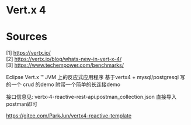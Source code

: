 
# Vert.x 4
# Sources
[1] https://vertx.io/  
[2] https://vertx.io/blog/whats-new-in-vert-x-4/  
[3] https://www.techempower.com/benchmarks/

Eclipse Vert.x ™ JVM 上的反应式应用程序
基于vertx4 + mysql/postgresql 写的一个 crud 的demo
附带一个简单的长连接demo


接口信息见:
vertx-4-reactive-rest-api.postman_collection.json
直接导入postman即可




https://gitee.com/ParkJun/vertx4-reactive-template 